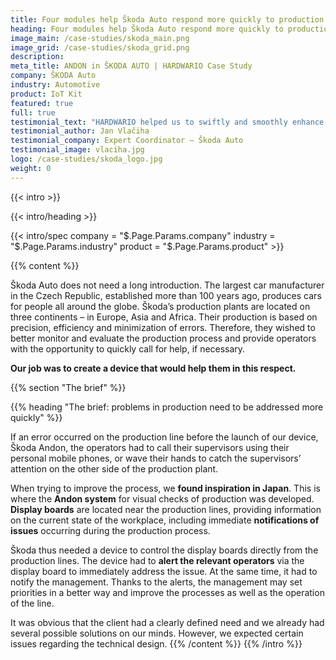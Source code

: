 ```yaml
---
title: Four modules help Škoda Auto respond more quickly to production problems
heading: Four modules help Škoda Auto respond more quickly to production problems
image_main: /case-studies/skoda_main.png
image_grid: /case-studies/skoda_grid.png
description:
meta_title: ANDON in ŠKODA AUTO | HARDWARIO Case Study
company: ŠKODA Auto
industry: Automotive
product: IoT Kit
featured: true
full: true
testimonial_text: "HARDWARIO helped us to swiftly and smoothly enhance our production process with a solution to monitor the current state of production lines and easily check whether any operator needs help."
testimonial_author: Jan Vlačiha
testimonial_company: Expert Coordinator – Škoda Auto
testimonial_image: vlaciha.jpg
logo: /case-studies/skoda_logo.jpg
weight: 0
---
```


{{< intro >}}

{{< intro/heading >}}

{{< intro/spec company = "$.Page.Params.company" industry = "$.Page.Params.industry" product = "$.Page.Params.product" >}}

{{% content %}}

Škoda Auto does not need a long introduction. The largest car manufacturer in the Czech Republic, established more than 100 years ago, produces cars for people all around the globe. Škoda’s production plants are located on three continents – in Europe, Asia and Africa.
Their production is based on precision, efficiency and minimization of errors. Therefore, they wished to better monitor and evaluate the production process and provide operators with the opportunity to quickly call for help, if necessary.

**Our job was to create a device that would help them in this respect.**

{{% section "The brief" %}}

{{% heading "The brief: problems in production need to be addressed more quickly" %}}

If an error occurred on the production line before the launch of our device, Škoda Andon, the operators had to call their supervisors using their personal mobile phones, or wave their hands to catch the supervisors’ attention on the other side of the production plant.

When trying to improve the process, we **found inspiration in Japan**. This is where the **Andon system** for visual checks of production was developed. **Display boards** are located near the production lines, providing information on the current state of the workplace, including immediate **notifications of issues** occurring during the production process.

Škoda thus needed a device to control the display boards directly from the production lines. The device had to **alert the relevant operators** via the display board to immediately address the issue. At the same time, it had to notify the management. Thanks to the alerts, the management may set priorities in a better way and improve the processes as well as the operation of the line.

It was obvious that the client had a clearly defined need and we already had several possible solutions on our minds. However, we expected certain issues regarding the technical design.
{{% /content %}}
{{% /intro %}}
